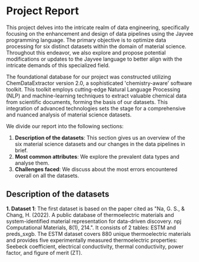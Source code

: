 # Project Report
This project delves into the intricate realm of data engineering, specifically focusing on the enhancement and design of data pipelines using the Jayvee programming language. The primary objective is to optimize data processing for six distinct datasets within the domain of material science. Throughout this endeavor, we also explore and propose potential modifications or updates to the Jayvee language to better align with the intricate demands of this specialized field.

The foundational database for our project was constructed utilizing ChemDataExtractor version 2.0, a sophisticated 'chemistry-aware' software toolkit. This toolkit employs cutting-edge Natural Language Processing (NLP) and machine-learning techniques to extract valuable chemical data from scientific documents, forming the basis of our datasets. This integration of advanced technologies sets the stage for a comprehensive and nuanced analysis of material science datasets.

We divide our report into the following sections:

1. **Description of the datasets**:
      This section gives us an overview of the six material science datasets and our changes in the data pipelines in brief.
2. **Most common attributes**:
      We explore the prevalent data types and analyse them.
3. **Challenges faced**:
      We discuss about the most errors encountered overall on all the datasets.

## Description of the datasets

  **1. Dataset 1**: The first dataset is based on the paper cited as "Na, G. S., & Chang, H. (2022). A public database of thermoelectric materials and system-identified material representation for data-driven discovery. npj Computational Materials, 8(1), 214.".
                    It consists of 2 tables: ESTM and preds_sxgb. The ESTM dataset covers 880 unique thermoelectric materials and provides five experimentally measured thermoelectric properties: Seebeck coefficient, electrical conductivity, thermal conductivity, power factor, and figure of merit (ZT).
                    
